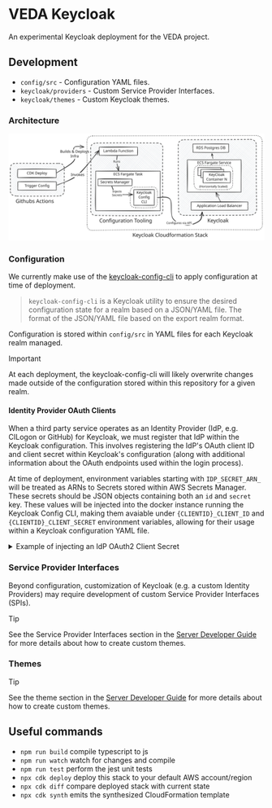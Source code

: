 # VEDA Keycloak

An experimental Keycloak deployment for the VEDA project.

## Development

- `config/src` - Configuration YAML files.
- `keycloak/providers` - Custom Service Provider Interfaces.
- `keycloak/themes` - Custom Keycloak themes.

### Architecture

![Architecture Diagram](./.docs/architecture.excalidraw.svg)

### Configuration

We currently make use of the [keycloak-config-cli](https://github.com/adorsys/keycloak-config-cli) to apply configuration at time of deployment.

> `keycloak-config-cli` is a Keycloak utility to ensure the desired configuration state for a realm based on a JSON/YAML file. The format of the JSON/YAML file based on the export realm format.

Configuration is stored within `config/src` in YAML files for each Keycloak realm managed.

> [!IMPORTANT]
> At each deployment, the keycloak-config-cli will likely overwrite changes made outside of the configuration stored within this repository for a given realm.

#### Identity Provider OAuth Clients

When a third party service operates as an Identity Provider (IdP, e.g. CILogon or GitHub) for Keycloak, we must register that IdP within the Keycloak configuration. This involves registering the IdP's OAuth client ID and client secret within Keycloak's configuration (along with additional information about the OAuth endpoints used within the login process).

At time of deployment, environment variables starting with `IDP_SECRET_ARN_` will be treated as ARNs to Secrets stored within AWS Secrets Manager. These secrets should be JSON objects containing both an `id` and `secret` key. These values will be injected into the docker instance running the Keycloak Config CLI, making them avaiable under `{CLIENTID}_CLIENT_ID` and `{CLIENTID}_CLIENT_SECRET` environment variables, allowing for their usage within a Keycloak configuration YAML file.

<details>

<summary>Example of injecting an IdP OAuth2 Client Secret</summary>

For this example, let's imagine we're attempting to insert the Client ID and Client Secret for a Github Identity Provider. To achieve this, we would take the following steps:

1. Submit these values to AWS Secrets Manager:

   ```sh
   $ aws secretsmanager \
      create-secret \
      --name veda-keycloak-github-idp-creds \
      --secret-string '{"id": "cl13nt1d", "secret": "cl13ntS3cr3t!"}'
   ```

   AWS will respond with the ARN of the newly created Secret.

1. Register the secret with the Github environment, named `IDP_SECRET_ARN_$CLIENTID`, where `$CLIENTID` is a unique identifier for that IDP (for this example, we'll use `GH`). This can be done via the Github CLI if run from within the project repo:

   ```sh
   # Add variable value for the current repository in an interactive prompt
   $ gh variable set IDP_SECRET_ARN_GH --env dev
   ```

1. Update the Github Actions workflow to inject this variable into the runtime environment when calling `cdk deploy`:

   ```diff
    - name: Deploy CDK to dev environment
      run: |
         cdk deploy --require-approval never --outputs-file outputs.json
      env:
         # ...
   +     IDP_SECRET_ARN_GH: ${{ vars.IDP_SECRET_ARN_GH }}
   ```

1. The `id` and `secret` will now be available when configuring Keycloak. We can add a secrtion like the following to make use of these variables with `config/src/master.yaml`:

   ```yaml
   identityProviders:
   # GitHub with Org Check
   - alias: github-org-check # NOTE: this alias appears in the redirect_uri for the auth flow, update Github OAuth settings accordingly
      displayName: GitHub [NASA-IMPACT]
      providerId: github-org
      enabled: true
      updateProfileFirstLoginMode: on
      trustEmail: false
      storeToken: false
      addReadTokenRoleOnCreate: false
      authenticateByDefault: false
      linkOnly: false
      config:
         clientId: $(env:GH_CLIENT_ID)
         clientSecret: $(env:GH_CLIENT_SECRET)
         defaultScope: openid read:org user:email
         organization: nasa-impact
         caseSensitiveOriginalUsername: "false"
         syncMode: FORCE
   ```

</details>

### Service Provider Interfaces

Beyond configuration, customization of Keycloak (e.g. a custom Identity Providers) may require development of custom Service Provider Interfaces (SPIs).

> [!TIP]
> See the Service Provider Interfaces section in the [Server Developer Guide](https://www.keycloak.org/docs/latest/server_development/#_providers) for more details about how to create custom themes.

### Themes

> [!TIP]
> See the theme section in the [Server Developer Guide](https://www.keycloak.org/docs/latest/server_development/#_themes) for more details about how to create custom themes.

## Useful commands

- `npm run build` compile typescript to js
- `npm run watch` watch for changes and compile
- `npm run test` perform the jest unit tests
- `npx cdk deploy` deploy this stack to your default AWS account/region
- `npx cdk diff` compare deployed stack with current state
- `npx cdk synth` emits the synthesized CloudFormation template
